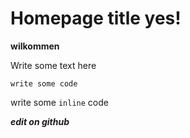 Homepage title yes!
===================

**wilkommen**

Write some text here

    write some code

write some `inline` code

***edit on github***
